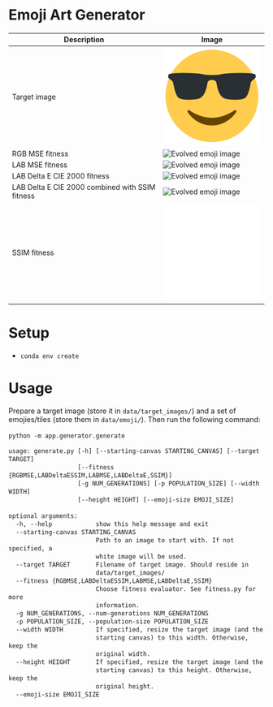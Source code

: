 # Emoji Art Generator

| Description | Image |
| ----------- | ----- |
| Target image | ![Target image](data/target_images/sunglasses2.png) |
| RGB MSE fitness | ![Evolved emoji image](demo/rgb_mse.gif) |
| LAB MSE fitness | ![Evolved emoji image](demo/lab_mse.gif) |
| LAB Delta E CIE 2000 fitness | ![Evolved emoji image](demo/lab_delta_e.gif) |
| LAB Delta E CIE 2000 combined with SSIM fitness | ![Evolved emoji image](demo/lab_delta_e_ssim.gif) |
| SSIM fitness | ![Evolved emoji image](demo/ssim.gif) |

# Setup

* `conda env create`

# Usage

Prepare a target image (store it in `data/target_images/`) and a set of emojies/tiles (store them in `data/emoji/`). Then run the following command:

`python -m app.generator.generate`

```
usage: generate.py [-h] [--starting-canvas STARTING_CANVAS] [--target TARGET]
                   [--fitness {RGBMSE,LABDeltaESSIM,LABMSE,LABDeltaE,SSIM}]
                   [-g NUM_GENERATIONS] [-p POPULATION_SIZE] [--width WIDTH]
                   [--height HEIGHT] [--emoji-size EMOJI_SIZE]

optional arguments:
  -h, --help            show this help message and exit
  --starting-canvas STARTING_CANVAS
                        Path to an image to start with. If not specified, a
                        white image will be used.
  --target TARGET       Filename of target image. Should reside in
                        data/target_images/
  --fitness {RGBMSE,LABDeltaESSIM,LABMSE,LABDeltaE,SSIM}
                        Choose fitness evaluator. See fitness.py for more
                        information.
  -g NUM_GENERATIONS, --num-generations NUM_GENERATIONS
  -p POPULATION_SIZE, --population-size POPULATION_SIZE
  --width WIDTH         If specified, resize the target image (and the
                        starting canvas) to this width. Otherwise, keep the
                        original width.
  --height HEIGHT       If specified, resize the target image (and the
                        starting canvas) to this height. Otherwise, keep the
                        original height.
  --emoji-size EMOJI_SIZE
```
